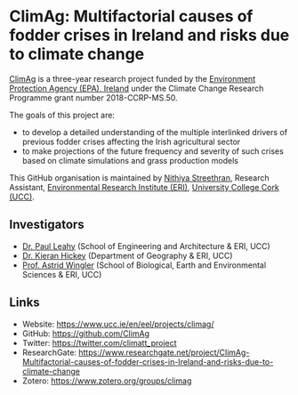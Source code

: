 # ClimAg: Multifactorial causes of fodder crises in Ireland and risks due to climate change

[ClimAg](https://www.ucc.ie/en/eel/projects/climag/) is a three-year research project funded by the [Environment Protection Agency (EPA), Ireland](https://www.epa.ie/) under the Climate Change Research Programme grant number 2018-CCRP-MS.50.

The goals of this project are:

- to develop a detailed understanding of the multiple interlinked drivers of previous fodder crises affecting the Irish agricultural sector
- to make projections of the future frequency and severity of such crises based on climate simulations and grass production models

This GitHub organisation is maintained by [Nithiya Streethran](https://github.com/nmstreethran), Research Assistant, [Environmental Research Institute (ERI)](https://eri.ucc.ie), [University College Cork (UCC)](https://www.ucc.ie).

## Investigators

- [Dr. Paul Leahy](http://research.ucc.ie/profiles/D012/paulleahy) (School of Engineering and Architecture & ERI, UCC)
- [Dr. Kieran Hickey](http://research.ucc.ie/profiles/A010/kieranhickey) (Department of Geography & ERI, UCC)
- [Prof. Astrid Wingler](https://www.ucc.ie/en/bees/people/astridwingler/) (School of Biological, Earth and Environmental Sciences & ERI, UCC)

## Links

- Website: <https://www.ucc.ie/en/eel/projects/climag/>
- GitHub: <https://github.com/ClimAg>
- Twitter: <https://twitter.com/climatt_project>
- ResearchGate: <https://www.researchgate.net/project/ClimAg-Multifactorial-causes-of-fodder-crises-in-Ireland-and-risks-due-to-climate-change>
- Zotero: <https://www.zotero.org/groups/climag>
